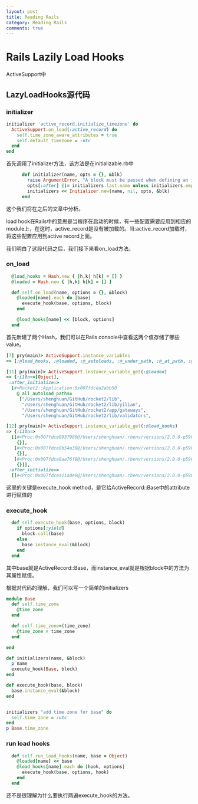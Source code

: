 ```yaml
---
layout: post
title: Reading Rails
category: Reading Rails
comments: true
---
```


# Rails Lazily Load Hooks

ActiveSupport中

## LazyLoadHooks源代码
### initializer
~~~rb
initializer 'active_record.initialize_timezone' do
  ActiveSupport.on_load(:active_record) do
    self.time_zone_aware_attributes = true
    self.default_timezone = :utc
  end
end
~~~
首先调用了initializer方法，该方法是在initializable.rb中

~~~rb
      def initializer(name, opts = {}, &blk)
        raise ArgumentError, "A block must be passed when defining an initializer" unless blk
        opts[:after] ||= initializers.last.name unless initializers.empty? || initializers.find { |i| i.name == opts[:before] }
        initializers << Initializer.new(name, nil, opts, &blk)
      end
~~~
这个我们将在之后的文章中分析。

load hook在Rails中的意思是当程序在启动的时候，有一些配置需要应用到相应的module上，在这时，active_record是没有被加载的。当:active_record加载时，将这些配置应用到active record上面。

我们明白了这段代码之后，我们接下来看on_load方法。

### on_load
~~~rb
  @load_hooks = Hash.new { |h,k| h[k] = [] }
  @loaded = Hash.new { |h,k| h[k] = [] }

  def self.on_load(name, options = {}, &block)
    @loaded[name].each do |base|
      execute_hook(base, options, block)
    end

    @load_hooks[name] << [block, options]
  end
~~~
首先新建了两个Hash，我们可以在Rails console中查看这两个值存储了哪些value。

~~~rb
[7] pry(main)> ActiveSupport.instance_variables
=> [:@load_hooks, :@loaded, :@_autoloads, :@_under_path, :@_at_path, :@_eager_autoload]

[11] pry(main)> ActiveSupport.instance_variable_get(:@loaded)
=> {:i18n=>[Object],
 :after_initialize=>
  [#<Rocket2::Application:0x007fdcea2abb50
    @_all_autoload_paths=
     ["/Users/shenghuan/GitHub/rocket2/lib",
      "/Users/shenghuan/GitHub/rocket2/lib/yilian",
      "/Users/shenghuan/GitHub/rocket2/app/gateways",
      "/Users/shenghuan/GitHub/rocket2/lib/validators",

[12] pry(main)> ActiveSupport.instance_variable_get(:@load_hooks)
=> {:i18n=>
  [[#<Proc:0x007fdce8937980@/Users/shenghuan/.rbenv/versions/2.0.0-p598/lib/ruby/gems/2.0.0/gems/activemodel-4.1.8/lib/active_model.rb:69>,
    {}],
   [#<Proc:0x007fdce8b54a38@/Users/shenghuan/.rbenv/versions/2.0.0-p598/lib/ruby/gems/2.0.0/gems/activerecord-4.1.8/lib/active_record.rb:169>,
    {}],
   [#<Proc:0x007fdce8aa76f8@/Users/shenghuan/.rbenv/versions/2.0.0-p598/lib/ruby/gems/2.0.0/gems/actionview-4.1.8/lib/action_view.rb:95>,
    {}]],
 :after_initialize=>
  [[#<Proc:0x007fdcea11ade0@/Users/shenghuan/.rbenv/versions/2.0.0-p598/lib/ruby/gems/2.0.0/gems/activesupport-4.1.8/lib/active_suppo
~~~

这里的关键是execute_hook method，是它给ActiveRecord::Base中的attribute进行赋值的

### execute_hook

~~~rb
  def self.execute_hook(base, options, block)
    if options[:yield]
      block.call(base)
    else
      base.instance_eval(&block)
    end
  end
~~~

其中base就是ActiveRecord::Base，而instance_eval就是根据block中的方法为其属性赋值。

根据对代码的理解，我们可以写一个简单的initializers

~~~rb
module Base
  def self.time_zone
    @time_zone
  end

  def self.time_zone=(time_zone)
    @time_zone = time_zone
  end

end

def initializers(name, &block)
  p name
  execute_hook(Base, block)
end

def execute_hook(base, block)
  base.instance_eval(&block)
end


initializers "add time zone for base" do
  self.time_zone = :utc
end
p Base.time_zone
~~~

### run load hooks

~~~rb
  def self.run_load_hooks(name, base = Object)
    @loaded[name] << base
    @load_hooks[name].each do |hook, options|
      execute_hook(base, options, hook)
    end
  end
~~~
还不是很理解为什么要执行两遍execute_hook的方法。

